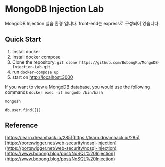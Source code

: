 # MongoDB Injection Lab

MongoDB Injection 실습 환경 입니다.
front-end는 express로 구성되어 있습니다.

## Quick Start

1. Install docker
2. Install docker compose
3. Clone the repository: `git clone https://github.com/BobongKu/MongoDB-Injection-Lab.git`
4. run `docker-compose up`
5. start on [http://localhost:3000](http://localhost:3000)

If you want to view a MongoDB database, you would use the following commands 
`docker exec -it mongodb /bin/bash`

`mongosh`

`db.user.find({})`

## Reference

[https://learn.dreamhack.io/285](https://learn.dreamhack.io/285)
[https://portswigger.net/web-security/nosql-injection](https://portswigger.net/web-security/nosql-injection)
[https://www.bobong.blog/post/NoSQL%20Injection](https://www.bobong.blog/post/NoSQL%20Injection)

